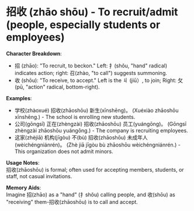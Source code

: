 # **招收 (zhāo shōu) - To recruit/admit (people, especially students or employees)**

**Character Breakdown**:  
- 招 (zhāo): "To recruit, to beckon." Left: 扌(shǒu, "hand" radical) indicates action; right: 召(zhào, "to call") suggests summoning.  
- 收 (shōu): "To receive, to accept." Left is the 丩 (jiū）, to join; Right: 攵(pū, "action" radical, bottom-right).

**Examples**:  
- 学校(zhàoxué) 招收(zhāoshōu) 新生(xīnshēng)。 (Xuéxiào zhāoshōu xīnshēng.) - The school is enrolling new students.  
- 公司(gōngsī) 正在(zhèngzài) 招收(zhāoshōu) 员工(yuángōng)。 (Gōngsī zhèngzài zhāoshōu yuángōng.) - The company is recruiting employees.  
- 这家(zhèjiā) 机构(jīgòu) 不(bù) 招收(zhāoshōu) 未成年人(wèichéngniánrén)。 (Zhè jiā jīgòu bù zhāoshōu wèichéngniánrén.) - This organization does not admit minors.

**Usage Notes**:  
招收(zhāoshōu) is formal; often used for accepting members, students, or staff, not casual invitations.

**Memory Aids**:  
Imagine 招(zhāo) as a "hand" (扌shǒu) calling people, and 收(shōu) as "receiving" them-招收(zhāoshōu) is to call and accept.
